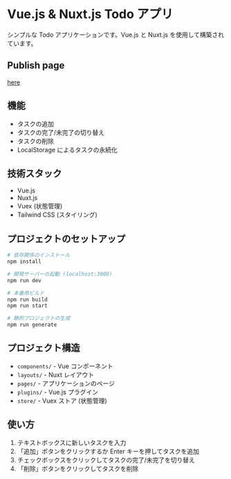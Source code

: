 # Vue.js & Nuxt.js Todo アプリ

シンプルな Todo アプリケーションです。Vue.js と Nuxt.js を使用して構築されています。

## Publish page

[here](https://t00m00.github.io/ToDo_app_byGenerative_AI/)

## 機能

- タスクの追加
- タスクの完了/未完了の切り替え
- タスクの削除
- LocalStorage によるタスクの永続化

## 技術スタック

- Vue.js
- Nuxt.js
- Vuex (状態管理)
- Tailwind CSS (スタイリング)

## プロジェクトのセットアップ

```bash
# 依存関係のインストール
npm install

# 開発サーバーの起動 (localhost:3000)
npm run dev

# 本番用ビルド
npm run build
npm run start

# 静的プロジェクトの生成
npm run generate
```

## プロジェクト構造

- `components/` - Vue コンポーネント
- `layouts/` - Nuxt レイアウト
- `pages/` - アプリケーションのページ
- `plugins/` - Vue.js プラグイン
- `store/` - Vuex ストア (状態管理)

## 使い方

1. テキストボックスに新しいタスクを入力
2. 「追加」ボタンをクリックするか Enter キーを押してタスクを追加
3. チェックボックスをクリックしてタスクの完了/未完了を切り替え
4. 「削除」ボタンをクリックしてタスクを削除
